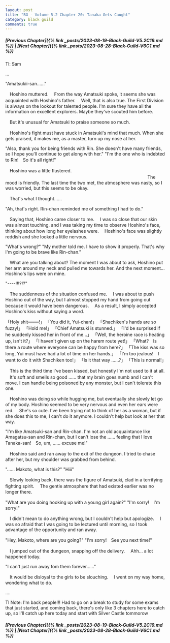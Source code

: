 ```yaml
---
layout: post
title: "BG - Volume 5.2 Chapter 20: Tanaka Gets Caught"
category: black guild
comments: true
---
```


##### [Previous Chapter]({% link _posts/2023-08-19-Black-Guild-V5.2C19.md %}) \| [Next Chapter]({% link _posts/2023-08-28-Black-Guild-V6C1.md %})



Tl: Sam

…


 "Amatsukii-san......"

　Hoshino muttered.
　From the way Amatsuki spoke, it seems she was acquainted with Hoshino's father.
　Well, that is also true. The First Division is always on the lookout for talented people. I'm sure they have all the information on excellent explorers. Maybe they've scouted him before.

　But it's unusual for Amatsuki to praise someone so much.
<!--more-->
　Hoshino's fight must have stuck in Amatsuki's mind that much. When she gets praised, it makes me, as a master, turn up my nose at her.

"Also, thank you for being friends with Rin. She doesn't have many friends, so I hope you'll continue to get along with her."
"I'm the one who is indebted to Rin!　So it's all right!"

　Hoshino was a little flustered.
　　　　　　　　　　　　　　　　　　　　　　　　　　　　　　　　The mood is friendly. The last time the two met, the atmosphere was nasty, so I was worried, but this seems to be okay.

　That's what I thought......

"Ah, that's right. Rin-chan reminded me of something I had to do."

　Saying that, Hoshino came closer to me.
　I was so close that our skin was almost touching, and I was taking my time to observe Hoshino's face, thinking about how long her eyelashes were.
　Hoshino's face was slightly reddish and she looked a little nervous.

"What's wrong?"
"My mother told me. I have to show it properly. That's why I'm going to be brave like Rin-chan."

　What are you talking about? The moment I was about to ask, Hoshino put her arm around my neck and pulled me towards her. And the next moment... Hoshino's lips were on mine.

"----!!!?!?"

　The suddenness of the situation confused me.
　I was about to push Hoshino out of the way, but I almost stopped my hand from going out because it would have been dangerous.
　As a result, I simply accepted Hoshino's kiss without saying a word.

「Holy shit━━━━!」
「You did it, Yui-chan!」
「Shachiken's hands are so fuzzy!」
「Hold me!」
「Chief Amatsuki is stunned.」
「I'd be surprised if he suddenly kissed her in front of me...」
「Well, the heroine race is heating up, isn't it?」
「I haven't given up on the harem route yet!」
「What?　Is there a route where everyone can be happy from here?」
「The kiss was so long, Yui must have had a lot of time on her hands.」
「I'm too jealous!　I want to do it with Shachiken too!」
「Is it that way ......?」
「This is normal!」

　This is the third time I've been kissed, but honestly I'm not used to it at all.
　It's soft and smells so good ...... that my brain goes numb and I can't move. I can handle being poisoned by any monster, but I can't tolerate this one.

　Hoshino was doing so while hugging me, but eventually she slowly let go of my body. Hoshino seemed to be very nervous and even her ears were red.
　She's so cute. I've been trying not to think of her as a woman, but if she does this to me, I can't do it anymore. I couldn't help but look at her that way.

"I'm like Amatsuki-san and Rin-chan. I'm not an old acquaintance like Amagatsu-san and Rin-chan, but I can't lose the ...... feeling that I love Tanaka-san!　So, um, ...... excuse me!"

　Hoshino said and ran away to the exit of the dungeon.
I tried to chase after her, but my shoulder was grabbed from behind.

"...... Makoto, what is this?"
"Hiii"

　Slowly looking back, there was the figure of Amatsuki, clad in a terrifying fighting spirit.
　The gentle atmosphere that had existed earlier was no longer there.

"What are you doing hooking up with a young girl again?"
"I'm sorry!　I'm sorry!"

　I didn't mean to do anything wrong, but I couldn't help but apologize.
　I was so afraid that I was going to be lectured until morning, so I took advantage of the opportunity and ran away.

"Hey, Makoto, where are you going?"
"I'm sorry!　See you next time!"

　I jumped out of the dungeon, snapping off the delivery.
　Ahh... a lot happened today.

"I can't just run away fom them forever......"

　It would be disloyal to the girls to be slouching.
　I went on my way home, wondering what to do.


....

Tl Note: I'm back people!!! Had to go on a break to study for some exams that just started, and coming back, there's only like 3 chapters here to catch up, so I'll catch up here today and start with Silver Castle tommorow


##### [Previous Chapter]({% link _posts/2023-08-19-Black-Guild-V5.2C19.md %}) \| [Next Chapter]({% link _posts/2023-08-28-Black-Guild-V6C1.md %})
